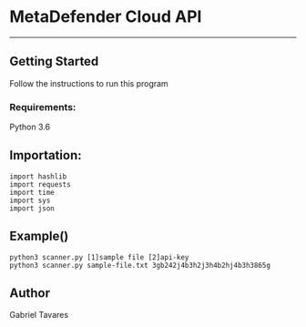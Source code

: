 # MetaDefender Cloud API

_____________________________________

## Getting Started

Follow the instructions to run this program

### Requirements:

Python 3.6

## Importation:

```
import hashlib
import requests
import time
import sys
import json

```
## Example()

```
python3 scanner.py [1]sample file [2]api-key
python3 scanner.py sample-file.txt 3gb242j4b3h2j3h4b2hj4b3h3865g

```


## Author

Gabriel Tavares
